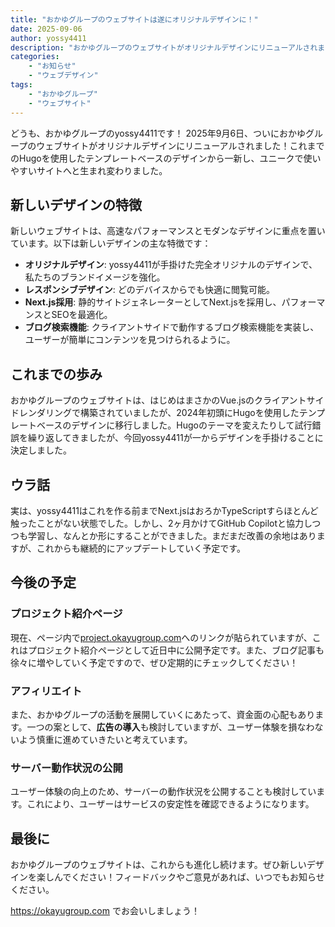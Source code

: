 ```yaml
---
title: "おかゆグループのウェブサイトは遂にオリジナルデザインに！"
date: 2025-09-06
author: yossy4411
description: "おかゆグループのウェブサイトがオリジナルデザインにリニューアルされました！新しいデザインは、私たちのブランドとビジョンをよりよく反映しています。ぜひご覧ください。"
categories:
    - "お知らせ"
    - "ウェブデザイン"
tags:
    - "おかゆグループ"
    - "ウェブサイト"
---
```


どうも、おかゆグループのyossy4411です！
2025年9月6日、ついにおかゆグループのウェブサイトがオリジナルデザインにリニューアルされました！これまでのHugoを使用したテンプレートベースのデザインから一新し、ユニークで使いやすいサイトへと生まれ変わりました。

## 新しいデザインの特徴
新しいウェブサイトは、高速なパフォーマンスとモダンなデザインに重点を置いています。以下は新しいデザインの主な特徴です：
- **オリジナルデザイン**: yossy4411が手掛けた完全オリジナルのデザインで、私たちのブランドイメージを強化。
- **レスポンシブデザイン**: どのデバイスからでも快適に閲覧可能。
- **Next.js採用**: 静的サイトジェネレーターとしてNext.jsを採用し、パフォーマンスとSEOを最適化。
- **ブログ検索機能**: クライアントサイドで動作するブログ検索機能を実装し、ユーザーが簡単にコンテンツを見つけられるように。

## これまでの歩み
おかゆグループのウェブサイトは、はじめはまさかのVue.jsのクライアントサイドレンダリングで構築されていましたが、2024年初頭にHugoを使用したテンプレートベースのデザインに移行しました。Hugoのテーマを変えたりして試行錯誤を繰り返してきましたが、今回yossy4411が一からデザインを手掛けることに決定しました。

## ウラ話
実は、yossy4411はこれを作る前までNext.jsはおろかTypeScriptすらほとんど触ったことがない状態でした。しかし、2ヶ月かけてGitHub Copilotと協力しつつも学習し、なんとか形にすることができました。まだまだ改善の余地はありますが、これからも継続的にアップデートしていく予定です。

## 今後の予定
### プロジェクト紹介ページ
現在、ページ内で[project.okayugroup.com](https://project.okayugroup.com)へのリンクが貼られていますが、これはプロジェクト紹介ページとして近日中に公開予定です。また、ブログ記事も徐々に増やしていく予定ですので、ぜひ定期的にチェックしてください！
### アフィリエイト
また、おかゆグループの活動を展開していくにあたって、資金面の心配もあります。一つの案として、**広告の導入**も検討していますが、ユーザー体験を損なわないよう慎重に進めていきたいと考えています。
### サーバー動作状況の公開
ユーザー体験の向上のため、サーバーの動作状況を公開することも検討しています。これにより、ユーザーはサービスの安定性を確認できるようになります。

## 最後に
おかゆグループのウェブサイトは、これからも進化し続けます。ぜひ新しいデザインを楽しんでください！フィードバックやご意見があれば、いつでもお知らせください。

https://okayugroup.com でお会いしましょう！